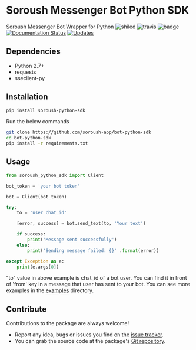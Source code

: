 
# Soroush Messenger Bot Python SDK
Soroush Messenger Bot Wrapper for Python
![shiled](https://img.shields.io/pypi/v/soroush_python_sdk.svg)
![travis](https://img.shields.io/travis/alinik/soroush_python_sdk.svg)
![badge](https://readthedocs.org/projects/soroush-python-sdk/badge/?version=latest)
[![Documentation Status](https://readthedocs.org/projects/bot-python-sdk/badge/?version=latest)](https://bot-python-sdk.readthedocs.io/en/latest/?badge=latest)
[![Updates](https://pyup.io/repos/github/alinik/soroush_python_sdk/shield.svg)](https://pyup.io/repos/github/alinik/soroush_python_sdk/shield.svg)


## Dependencies ##
- Python 2.7+
- requests 
- sseclient-py

## Installation ##
```bash
pip install soroush-python-sdk
```

Run the below commands
```bash
git clone https://github.com/soroush-app/bot-python-sdk
cd bot-python-sdk
pip install -r requirements.txt
```

## Usage ##

```python
from soroush_python_sdk import Client

bot_token = 'your bot token'

bot = Client(bot_token)

try:
    to = 'user chat_id'

    [error, success] = bot.send_text(to, 'Your text')

    if success:
        print('Message sent successfully')
    else:
        print('Sending message failed: {}' .format(error))

except Exception as e:
    print(e.args[0])


```
"to" value in above example is chat_id of a bot user. You can find it in front of 'from' key in a message that user has sent to your bot. 
You can see more examples in the [examples](https://github.com/soroush-app/bot-python-sdk/tree/master/examples) directory.

 ## Contribute ##
 Contributions to the package are always welcome!
 - Report any idea, bugs or issues you find on the [issue tracker](https://github.com/soroush-app/bot-python-sdk/issues).
 - You can grab the source code at the package's [Git repository](https://github.com/soroush-app/bot-python-sdk.git).
